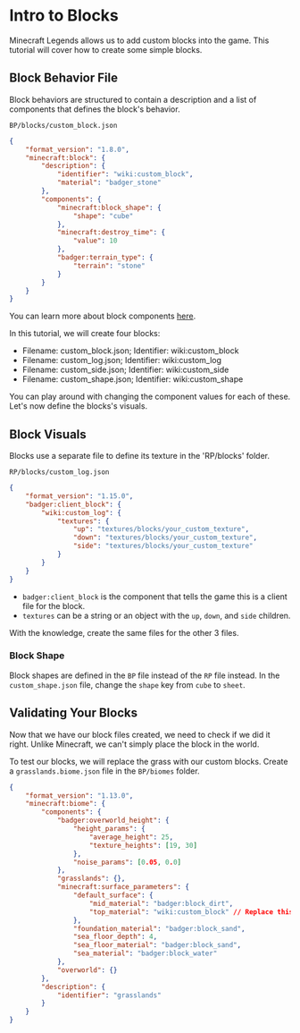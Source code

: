 # Intro to Blocks

Minecraft Legends allows us to add custom blocks into the game. This tutorial will cover how to create some simple blocks.

## Block Behavior File

Block behaviors are structured to contain a description and a list of components that defines the block's behavior.

`BP/blocks/custom_block.json`

```json
{
    "format_version": "1.8.0",
    "minecraft:block": {
        "description": {
            "identifier": "wiki:custom_block",
            "material": "badger_stone"
        },
        "components": {
            "minecraft:block_shape": {
                "shape": "cube"
            },
            "minecraft:destroy_time": {
                "value": 10
            },
            "badger:terrain_type": {
                "terrain": "stone"
            }
        }
    }
}
```

You can learn more about block components [here](../blocks/block-components).

In this tutorial, we will create four blocks:

-   Filename: custom_block.json; Identifier: wiki:custom_block
-   Filename: custom_log.json; Identifier: wiki:custom_log
-   Filename: custom_side.json; Identifier: wiki:custom_side
-   Filename: custom_shape.json; Identifier: wiki:custom_shape

You can play around with changing the component values for each of these. Let's now define the blocks's visuals.

## Block Visuals

Blocks use a separate file to define its texture in the 'RP/blocks' folder.

`RP/blocks/custom_log.json`

```json
{
    "format_version": "1.15.0",
    "badger:client_block": {
        "wiki:custom_log": {
            "textures": {
                "up": "textures/blocks/your_custom_texture",
                "down": "textures/blocks/your_custom_texture",
                "side": "textures/blocks/your_custom_texture"
            }
        }
    }
}
```

-   `badger:client_block` is the component that tells the game this is a client file for the block.
-   `textures` can be a string or an object with the `up`, `down`, and `side` children.

With the knowledge, create the same files for the other 3 files.

### Block Shape

Block shapes are defined in the `BP` file instead of the `RP` file instead. In the `custom_shape.json` file, change the `shape` key from `cube` to `sheet`.

## Validating Your Blocks

Now that we have our block files created, we need to check if we did it right. Unlike Minecraft, we can't simply place the block in the world.

To test our blocks, we will replace the grass with our custom blocks. Create a `grasslands.biome.json` file in the `BP/biomes` folder.

```json
{
    "format_version": "1.13.0",
    "minecraft:biome": {
        "components": {
            "badger:overworld_height": {
                "height_params": {
                    "average_height": 25,
                    "texture_heights": [19, 30]
                },
                "noise_params": [0.05, 0.0]
            },
            "grasslands": {},
            "minecraft:surface_parameters": {
                "default_surface": {
                    "mid_material": "badger:block_dirt",
                    "top_material": "wiki:custom_block" // Replace this with the custom block
                },
                "foundation_material": "badger:block_sand",
                "sea_floor_depth": 4,
                "sea_floor_material": "badger:block_sand",
                "sea_material": "badger:block_water"
            },
            "overworld": {}
        },
        "description": {
            "identifier": "grasslands"
        }
    }
}
```
